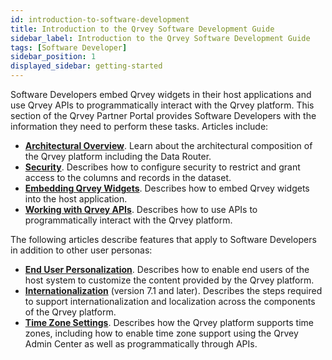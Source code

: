 ```yaml
---
id: introduction-to-software-development
title: Introduction to the Qrvey Software Development Guide
sidebar_label: Introduction to the Qrvey Software Development Guide
tags: [Software Developer]
sidebar_position: 1
displayed_sidebar: getting-started
---
```


Software Developers embed Qrvey widgets in their host applications and use Qrvey APIs to programmatically interact with the Qrvey platform. This section of the Qrvey Partner Portal provides Software Developers with the information they need to perform these tasks. Articles include:

* **[Architectural Overview](./architecture.md)**. Learn about the architectural composition of the Qrvey platform including the Data Router.
* **[Security](./03-Security/overview-of-security.md)**. Describes how to configure security to restrict and grant access to the columns and records in the dataset.
* **[Embedding Qrvey Widgets](./04-Embedding%20Qrvey%20Widgets/overview-of-embedding.md)**. Describes how to embed Qrvey widgets into the host application.
* **[Working with Qrvey APIs](./06-Working%20with%20Qrvey%20APIs/overview-of-qrvey-api.md)**. Describes how to use APIs to programmatically interact with the Qrvey platform.

The following articles describe features that apply to Software Developers in addition to other user personas:
* **[End User Personalization](./08-End%20User%20Personalization/overview-of-personalization.md)**. Describes how to enable end users of the host system to customize the content provided by the Qrvey platform. 
* **[Internationalization](./09-Internationalization//overview-of-internationalization.md)** (version 7.1 and later). Describes the steps required to support internationalization and localization across the components of the Qrvey platform. 
* **[Time Zone Settings](./10-Timezone%20Settings/timezone-support.md)**. Describes how the Qrvey platform supports time zones, including how to enable time zone support using the Qrvey Admin Center as well as programmatically through APIs. 
